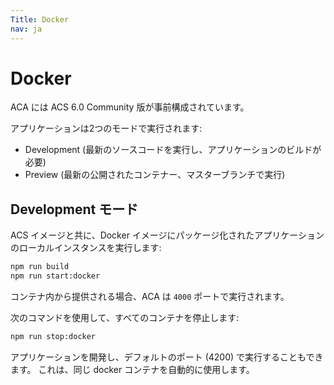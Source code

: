```yaml
---
Title: Docker
nav: ja
---
```


# Docker

ACA には ACS 6.0 Community 版が事前構成されています。

アプリケーションは2つのモードで実行されます:

- Development (最新のソースコードを実行し、アプリケーションのビルドが必要)
- Preview (最新の公開されたコンテナー、マスターブランチで実行)

## Development モード

ACS イメージと共に、Docker イメージにパッケージ化されたアプリケーションのローカルインスタンスを実行します:

```sh
npm run build
npm run start:docker
```

コンテナ内から提供される場合、ACA は `4000` ポートで実行されます。

次のコマンドを使用して、すべてのコンテナを停止します:

```sh
npm run stop:docker
```

アプリケーションを開発し、デフォルトのポート (4200) で実行することもできます。
これは、同じ docker コンテナを自動的に使用します。
